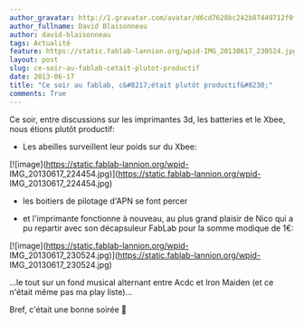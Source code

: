 ```yaml
---
author_gravatar: http://1.gravatar.com/avatar/d6cd7628bc242b87449712f0fef53924?s=96&d=mm&r=g
author_fullname: David Blaisonneau
author: david-blaisonneau
tags: Actualité
feature: https://static.fablab-lannion.org/wpid-IMG_20130617_230524.jpg
layout: post
slug: ce-soir-au-fablab-cetait-plutot-productif
date: 2013-06-17
title: "Ce soir au fablab, c&#8217;était plutôt productif&#8230;"
comments: True
---
```

Ce soir, entre discussions sur les imprimantes 3d, les batteries et le Xbee,
nous étions plutôt productif:

* Les abeilles surveillent leur poids sur du Xbee:

[![image](https://static.fablab-lannion.org/wpid-
IMG_20130617_224454.jpg)](https://static.fablab-lannion.org/wpid-
IMG_20130617_224454.jpg)

* les boitiers de pilotage d'APN se font percer

* et l'imprimante fonctionne à nouveau, au plus grand plaisir de Nico qui a pu repartir avec son décapsuleur FabLab pour la somme modique de 1€:

[![image](https://static.fablab-lannion.org/wpid-
IMG_20130617_230524.jpg)](https://static.fablab-lannion.org/wpid-
IMG_20130617_230524.jpg)

…le tout sur un fond musical alternant entre Acdc et Iron Maiden (et ce
n'était même pas ma play liste)…

Bref, c'était une bonne soirée 🙂


